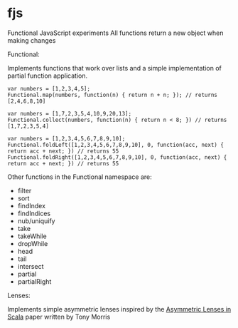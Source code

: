 fjs
===

Functional JavaScript experiments
All functions return a new object when making changes


Functional:

Implements functions that work over lists and a simple implementation of partial function application.


    var numbers = [1,2,3,4,5];
    Functional.map(numbers, function(n) { return n + n; }); // returns [2,4,6,8,10]

    var numbers = [1,7,2,3,5,4,10,9,20,13];
    Functional.collect(numbers, function(n) { return n < 8; }) // returns [1,7,2,3,5,4]

    var numbers = [1,2,3,4,5,6,7,8,9,10];
    Functional.foldLeft([1,2,3,4,5,6,7,8,9,10], 0, function(acc, next) { return acc + next; }) // returns 55
    Functional.foldRight([1,2,3,4,5,6,7,8,9,10], 0, function(acc, next) { return acc + next; }) // returns 55


Other functions in the Functional namespace are:

- filter
- sort
- findIndex
- findIndices
- nub/uniquify
- take
- takeWhile
- dropWhile
- head
- tail
- intersect
- partial
- partialRight

Lenses:

Implements simple asymmetric lenses inspired by the [Asymmetric Lenses in Scala](http://dl.dropbox.com/u/7810909/media/doc/lenses.pdf) paper written by Tony Morris
   

